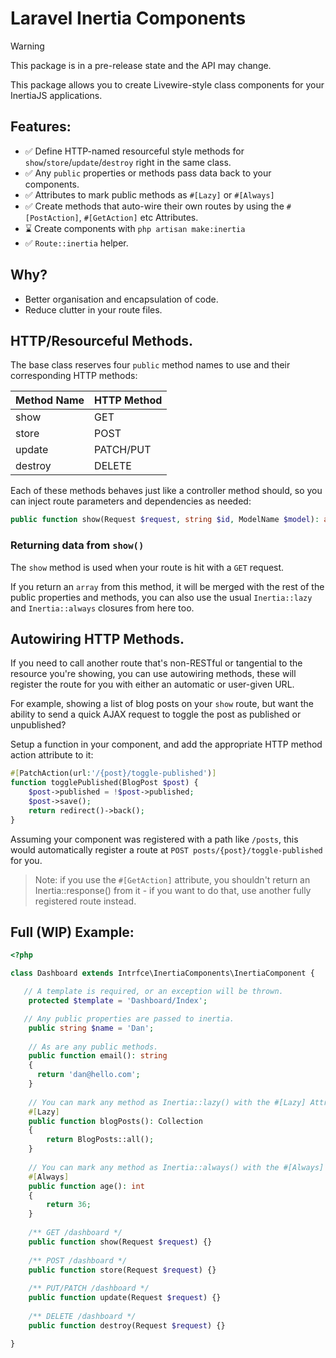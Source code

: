 # Laravel Inertia Components

> [!WARNING]  
> This package is in a pre-release state and the API may change.

This package allows you to create Livewire-style class components for your InertiaJS applications.

## Features:

- ✅ Define HTTP-named resourceful style methods for `show`/`store`/`update`/`destroy` right in the same class.
- ✅ Any `public` properties or methods pass data back to your components.
- ✅ Attributes to mark public methods as `#[Lazy]` or `#[Always]`
- ✅ Create methods that auto-wire their own routes by using the `#[PostAction]`, `#[GetAction]` etc Attributes.
- ⌛ Create components with `php artisan make:inertia`
- ✅ `Route::inertia` helper.

## Why?

- Better organisation and encapsulation of code.
- Reduce clutter in your route files.

## HTTP/Resourceful Methods.

The base class reserves four `public` method names to use and their corresponding HTTP methods:

| Method Name | HTTP Method |
|-------------|  -----      |
 | show        | GET         |
| store       | POST |
| update      | PATCH/PUT |
 | destroy | DELETE |

Each of these methods behaves just like a controller method should, so you can inject route parameters and dependencies as needed:

```php
public function show(Request $request, string $id, ModelName $model): array {}
```

### Returning data from `show()`

The `show` method is used when your route is hit with a `GET` request.

If you return an `array` from this method, it will be merged with the rest of the public properties and methods, you can also
use the usual `Inertia::lazy` and `Inertia::always` closures from here too.

## Autowiring HTTP Methods.

If you need to call another route that's non-RESTful or tangential to the resource you're showing, you can use autowiring
methods, these will register the route for you with either an automatic or user-given URL.

For example, showing a list of blog posts on your `show` route, but want the ability to send a quick AJAX request to toggle 
the post as published or unpublished? 

Setup a function in your component, and add the appropriate HTTP method action attribute to it:

```php
#[PatchAction(url:'/{post}/toggle-published')]
function togglePublished(BlogPost $post) {
    $post->published = !$post->published;
    $post->save();
    return redirect()->back();
}
```

Assuming your component was registered with a path like `/posts`, this would automatically register a route at
`POST posts/{post}/toggle-published` for you.

> Note: if you use the `#[GetAction]` attribute, you shouldn't return an Inertia::response() from it - if you want to do that, use another
> fully registered route instead.

## Full (WIP) Example:

```php
<?php

class Dashboard extends Intrfce\InertiaComponents\InertiaComponent {

   // A template is required, or an exception will be thrown.
    protected $template = 'Dashboard/Index';

   // Any public properties are passed to inertia.
    public string $name = 'Dan';
    
    // As are any public methods.
    public function email(): string 
    {
      return 'dan@hello.com';
    }
    
    // You can mark any method as Inertia::lazy() with the #[Lazy] Attribute:
    #[Lazy]
    public function blogPosts(): Collection
    {
        return BlogPosts::all();
    }
    
    // You can mark any method as Inertia::always() with the #[Always] Attribute:
    #[Always]
    public function age(): int
    {
        return 36;
    }
    
    /** GET /dashboard */
    public function show(Request $request) {}
    
    /** POST /dashboard */
    public function store(Request $request) {}
    
    /** PUT/PATCH /dashboard */
    public function update(Request $request) {}
    
    /** DELETE /dashboard */
    public function destroy(Request $request) {}

}
```
